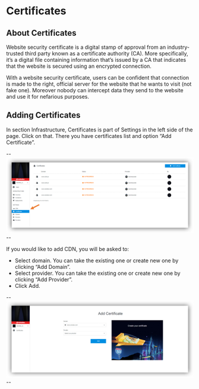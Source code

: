 # Certificates

## About Certificates

Website security certificate is a digital stamp of approval from an industry-trusted third party known as a certificate authority (CA). More specifically, it’s a digital file containing information that’s issued by a CA that indicates that the website is secured using an encrypted connection.

With a website security certificate, users can be confident that connection is made to the right, official server for the website that he wants to visit (not fake one). Moreover nobody can intercept data they send to the website and use it for nefarious purposes.

## Adding Certificates

In section Infrastructure, Certificates is part of Settings in the left side of the page. Click on that.
There you have certificates list and option “Add Certificate”.

--![](Cert1.png)--

If you would like to add CDN, you will be asked to:
- Select domain. You can take the existing one or create new one by clicking “Add Domain”.
- Select provider. You can take the existing one or create new one by clicking “Add Provider”.
- Click Add.

--![](Cert2.png)--